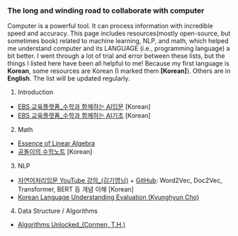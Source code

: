 ### The long and winding road to collaborate with computer

Computer is a powerful tool. It can process information with incredible speed and accuracy. This page includes resources(mostly open-source, but sometimes book) related to machine learning, NLP, and math, which helped me understand computer and its LANGUAGE (i.e., programming language) a bit better. I went through a lot of trial and error between these lists, but the things I listed here have been all helpful to me! Because my first language is **Korean**, some resources are Korean (I marked them **[Korean]**). Others are in **English**. The list will be updated regularly.

1. Introduction

* [EBS 교육플랫폼_수학과 함께하는 AI입문](https://www.ebssw.kr/upload/pgm/001-232%20수학과%20함께하는%20고교%20AI%20입문_웹용.pdf) [Korean]
* [EBS 교육플랫폼_수학과 함께하는 AI기초](https://www.ebssw.kr/upload/pgm/ebs_math_ai.pdf) [Korean]

2. Math
* [Essence of Linear Algebra](https://www.youtube.com/playlist?list=PLZHQObOWTQDPD3MizzM2xVFitgF8hE_ab)
* [공돌이의 수학노트](https://angeloyeo.github.io) [Korean]

3. NLP
* [자연어처리입문 YouTube 강의_(김기영님)](https://www.youtube.com/channel/UCpWrFUlwUGZSHVlOT1eD-Wg/featured) + [GitHub](https://github.com/kiyoungkim1/ReadyToUseAI): Word2Vec, Doc2Vec, Transformer, BERT 등 개념 이해 [Korean]
* [Korean Language Understanding Evaluation (Kyunghyun Cho)](https://www.youtube.com/watch?v=75lc_96DiKU)

4. Data Structure / Algorithms
* [Algorithms Unlocked_(Cormen, T.H.)](https://mitpress.mit.edu/books/algorithms-unlocked)
